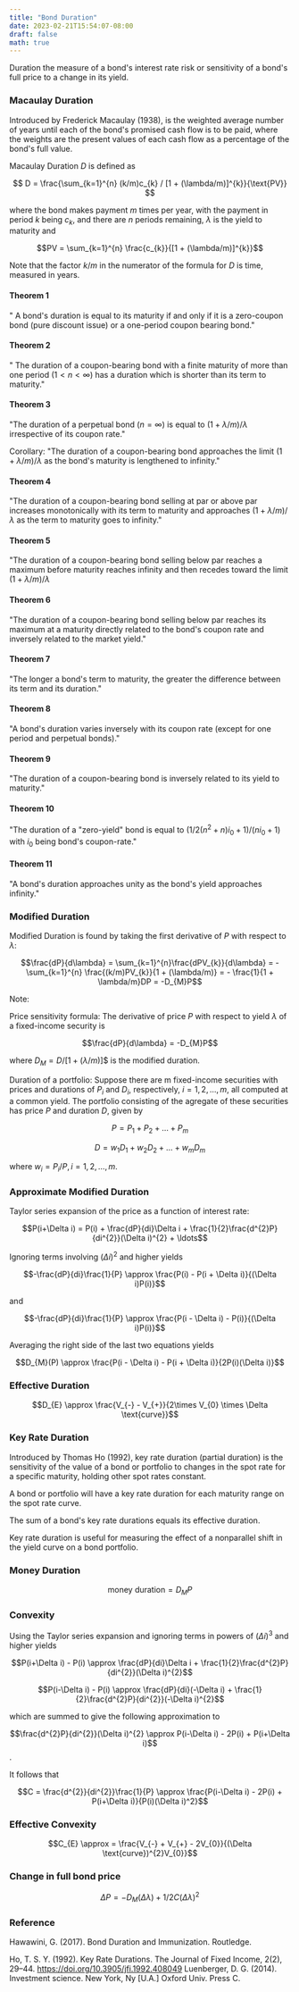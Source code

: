```yaml
---
title: "Bond Duration"
date: 2023-02-21T15:54:07-08:00
draft: false
math: true
---
```


Duration the measure of a bond's interest rate risk or sensitivity of a bond's full price to a change in its yield.
### Macaulay Duration
Introduced by Frederick Macaulay (1938), is the weighted average number of years until each of the bond's promised cash flow is to be paid, where the weights are the present values of each cash flow as a percentage of the bond's full value.

Macaulay Duration $D$ is defined as

$$ D = \frac{\sum_{k=1}^{n} (k/m)c_{k} / [1 + (\lambda/m)]^{k}}{\text{PV}} $$

where the bond makes payment $m$ times per year, with the payment in period $k$ being $c_{k}$, and there are $n$ periods remaining, $\lambda$ is the yield to maturity and

$$PV = \sum_{k=1}^{n} \frac{c_{k}}{[1 + (\lambda/m)]^{k}}$$

Note that the factor $k/m$ in the numerator of the formula for $D$ is time, measured in years.

#### Theorem 1
" A bond's duration is equal to its maturity if and only if it is a zero-coupon bond (pure discount issue) or a one-period coupon bearing bond."

#### Theorem 2
" The duration of a coupon-bearing bond with a finite maturity of more than one period $(1 < n < \infty)$ has a duration which is shorter than its term to maturity."

#### Theorem 3
"The duration of a perpetual bond $(n = \infty)$ is equal to $(1+ \lambda/m) / \lambda$ irrespective of its coupon rate."

Corollary: "The duration of a coupon-bearing bond approaches the limit $(1+ \lambda/m) / \lambda$ as the bond's maturity is lengthened to infinity."

#### Theorem 4
"The duration of a coupon-bearing bond selling at par or above par increases monotonically with its term to maturity and approaches $(1+ \lambda/m) / \lambda$ as the term to maturity goes to infinity."

#### Theorem 5
"The duration of a coupon-bearing bond selling below par reaches a maximum before maturity reaches infinity and then recedes toward the limit $(1+ \lambda/m) / \lambda$

#### Theorem 6
"The duration of a coupon-bearing bond selling below par reaches its maximum at a maturity directly related to the bond's coupon rate and inversely related to the market yield."

#### Theorem 7
"The longer a bond's term to maturity, the greater the difference between its term and its duration."

#### Theorem 8
"A bond's duration varies inversely with its coupon rate (except for one period and perpetual bonds)."

#### Theorem 9
"The duration of a coupon-bearing bond is inversely related to its yield to maturity."

#### Theorem 10
"The duration of a "zero-yield" bond is equal to $(1/2(n^2+n)i_{0} + 1)/(ni_{0} + 1)$ with $i_{0}$ being bond's coupon-rate."

#### Theorem 11
"A bond's duration approaches unity as the bond's yield approaches infinity."

### Modified Duration
Modified Duration is found by taking the first derivative of $P$ with respect to $\lambda$:

$$\frac{dP}{d\lambda} = \sum_{k=1}^{n}\frac{dPV_{k}}{d\lambda} = -\sum_{k=1}^{n} \frac{(k/m)PV_{k}}{1 + (\lambda/m)} = - \frac{1}{1 + \lambda/m}DP = -D_{M}P$$

Note:

Price sensitivity formula: The derivative of price $P$ with respect to yield $\lambda$ of a fixed-income security is 

$$\frac{dP}{d\lambda} = -D_{M}P$$

where $D_{M} = D/[1 + (\lambda/m)]$$ is the modified duration.

Duration of a portfolio: Suppose there are m fixed-income securities with prices and durations of $P_{i}$ and $D_{i}$, respectively, $i = 1,2,\ldots,m$, all computed at a common yield. The portfolio consisting of the agregate of these securities has price $P$ and duration $D$, given by

$$P = P_{1} + P_{2} + \ldots + P_{m}$$

$$D = w_{1}D_{1} + w_{2}D_{2} + \ldots + w_{m}D_{m}$$

where $w_{i} = P_{i} / P, i = 1,2,\ldots,m$.

### Approximate Modified Duration

Taylor series expansion of the price as a function of interest rate:

$$P(i+\Delta i) = P(i) + \frac{dP}{di}\Delta i + \frac{1}{2}\frac{d^{2}P}{di^{2}}(\Delta i)^{2} + \ldots$$

Ignoring terms involving $(\Delta i)^{2}$ and higher yields

$$-\frac{dP}{di}\frac{1}{P} \approx \frac{P(i) - P(i + \Delta i)}{(\Delta i)P(i)}$$

and

$$-\frac{dP}{di}\frac{1}{P} \approx \frac{P(i - \Delta i) - P(i)}{(\Delta i)P(i)}$$

Averaging the right side of the last two equations yields

$$D_{M}(P) \approx \frac{P(i - \Delta i) - P(i + \Delta i)}{2P(i)(\Delta i)}$$

### Effective Duration

$$D_{E} \approx \frac{V_{-} - V_{+}}{2\times V_{0} \times \Delta \text{curve}}$$

### Key Rate Duration

Introduced by Thomas Ho (1992), key rate duration (partial duration) is the sensitivity of the value of a bond or portfolio to changes in the spot rate for a specific maturity, holding other spot rates constant.

A bond or portfolio will have a key rate duration for each maturity range on the spot rate curve.

The sum of a bond's key rate durations equals its effective duration.

Key rate duration is useful for measuring the effect of a nonparallel shift in the yield curve on a bond portfolio.

### Money Duration

$$\text{money duration} = D_{M} P$$

### Convexity
Using the Taylor series expansion and ignoring terms in powers of $(\Delta i)^{3}$ and higher yields

$$P(i+\Delta i) - P(i) \approx \frac{dP}{di}\Delta i + \frac{1}{2}\frac{d^{2}P}{di^{2}}(\Delta i)^{2}$$

$$P(i-\Delta i) - P(i) \approx \frac{dP}{di}(-\Delta i) + \frac{1}{2}\frac{d^{2}P}{di^{2}}(-\Delta i)^{2}$$

which are summed to give the following approximation to

$$\frac{d^{2}P}{di^{2}}(\Delta i)^{2} \approx P(i-\Delta i) - 2P(i) + P(i+\Delta i)$$.

It follows that

$$C = \frac{d^{2}}{di^{2}}\frac{1}{P} \approx \frac{P(i-\Delta i) - 2P(i) + P(i+\Delta i)}{P(i)(\Delta i)^2}$$

### Effective Convexity

$$C_{E} \approx = \frac{V_{-} + V_{+} - 2V_{0}}{(\Delta \text{curve})^{2}V_{0}}$$

### Change in full bond price

$$\Delta P = -D_{M}(\Delta \lambda) + 1/2 C(\Delta \lambda)^{2}$$

### Reference
Hawawini, G. (2017). Bond Duration and Immunization. Routledge.

Ho, T. S. Y. (1992). Key Rate Durations. The Journal of Fixed Income, 2(2), 29–44. https://doi.org/10.3905/jfi.1992.408049
‌
Luenberger, D. G. (2014). Investment science. New York, Ny [U.A.] Oxford Univ. Press C.


‌
‌